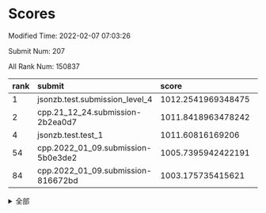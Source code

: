 # Scores

Modified Time: 2022-02-07 07:03:26

Submit Num: 207

All Rank Num: 150837

| rank |               submit               |       score        |       sigma        | pk_num |
| :--- | :--------------------------------- | :----------------- | :----------------- | :----- |
| 1    | jsonzb.test.submission_level_4     | 1012.2541969348475 | 0.7839758822759738 | 2914   |
| 2    | cpp.21_12_24.submission-2b2ea0d7   | 1011.8418963478242 | 0.7745323340663445 | 2914   |
| 4    | jsonzb.test.test_1                 | 1011.60816169206   | 0.785625049468091  | 2919   |
| 54   | cpp.2022_01_09.submission-5b0e3de2 | 1005.7395942422191 | 0.7235806610175217 | 2918   |
| 84   | cpp.2022_01_09.submission-816672bd | 1003.175735415621  | 0.7069912766670685 | 2914   |


<details>
<summary>全部</summary>

| rank |                 submit                 |       score        |       sigma        | pk_num |
| :--- | :------------------------------------- | :----------------- | :----------------- | :----- |
| 1    | jsonzb.test.submission_level_4         | 1012.2541969348475 | 0.7839758822759738 | 2914   |
| 2    | cpp.21_12_24.submission-2b2ea0d7       | 1011.8418963478242 | 0.7745323340663445 | 2914   |
| 3    | gobigger.level_3.submission_level_3_39 | 1011.6995621569617 | 0.7762937637141123 | 2916   |
| 4    | jsonzb.test.test_1                     | 1011.60816169206   | 0.785625049468091  | 2919   |
| 5    | gobigger.level_3.submission_level_3_37 | 1011.5803544751411 | 0.7749116276390189 | 2918   |
| 6    | gobigger.level_3.submission_level_3_33 | 1011.2165163628389 | 0.7743205301982428 | 2919   |
| 7    | gobigger.level_3.submission_level_3_21 | 1010.8346261179604 | 0.7660418667594459 | 2915   |
| 8    | gobigger.level_3.submission_level_3_4  | 1010.6368967736961 | 0.7640076550825453 | 2915   |
| 9    | gobigger.level_3.submission_level_3_19 | 1010.5884388275153 | 0.7879221225790468 | 2914   |
| 10   | gobigger.level_3.submission_level_3_1  | 1010.5472228662031 | 0.7386055298219563 | 2911   |
| 11   | gobigger.level_3.submission_level_3_7  | 1010.5229579797846 | 0.7755397781495271 | 2913   |
| 12   | gobigger.level_3.submission_level_3_5  | 1010.4721037791268 | 0.7758207016657479 | 2911   |
| 13   | gobigger.level_3.submission_level_3_14 | 1010.3465874012918 | 0.7786853113657124 | 2913   |
| 14   | gobigger.level_3.submission_level_3_23 | 1010.3348509804332 | 0.7740206477888126 | 2917   |
| 15   | gobigger.level_3.submission_level_3_30 | 1010.2968750539882 | 0.7629312185758858 | 2915   |
| 16   | gobigger.level_3.submission_level_3_36 | 1010.2962968838062 | 0.7597262720454169 | 2913   |
| 17   | gobigger.level_3.submission_level_3_29 | 1010.2679113727447 | 0.7596527023864359 | 2917   |
| 18   | gobigger.level_3.submission_level_3_2  | 1010.2422714571865 | 0.7357424182167054 | 2917   |
| 19   | gobigger.level_3.submission_level_3_42 | 1010.230124975236  | 0.7758133414155843 | 2912   |
| 20   | gobigger.level_3.submission_level_3_9  | 1010.2232083452068 | 0.7936136319611481 | 2916   |
| 21   | gobigger.level_3.submission_level_3_13 | 1010.1847760190669 | 0.7514007434181587 | 2913   |
| 22   | gobigger.level_3.submission_level_3_32 | 1010.1623195318832 | 0.7762094243189491 | 2913   |
| 23   | gobigger.level_3.submission_level_3_6  | 1010.0881613044887 | 0.7755946194547971 | 2915   |
| 24   | gobigger.level_3.submission_level_3_12 | 1010.0463196753363 | 0.7640836925434451 | 2914   |
| 25   | gobigger.level_3.submission_level_3_49 | 1010.0445276351033 | 0.7547503633613089 | 2918   |
| 26   | gobigger.level_3.submission_level_3_22 | 1009.9093857134984 | 0.7587854216515606 | 2917   |
| 27   | gobigger.level_3.submission_level_3_25 | 1009.8966847806029 | 0.7737170378290615 | 2911   |
| 28   | gobigger.level_3.submission_level_3_10 | 1009.8549946851801 | 0.7454765420844772 | 2913   |
| 29   | gobigger.level_3.submission_level_3_40 | 1009.7033650738639 | 0.7710336990118382 | 2913   |
| 30   | gobigger.level_3.submission_level_3_3  | 1009.6913392637761 | 0.7773656796347419 | 2916   |
| 31   | gobigger.level_3.submission_level_3_48 | 1009.6906260522366 | 0.7496958705836719 | 2908   |
| 32   | gobigger.level_3.submission_level_3_8  | 1009.6779640084806 | 0.7569747761054133 | 2916   |
| 33   | gobigger.level_3.submission_level_3_15 | 1009.6063998200306 | 0.7379194409830201 | 2912   |
| 34   | gobigger.level_3.submission_level_3_45 | 1009.5896583506554 | 0.7525932418926675 | 2914   |
| 35   | gobigger.level_3.submission_level_3_18 | 1009.5543781374198 | 0.7580312237183201 | 2918   |
| 36   | gobigger.level_3.submission_level_3_17 | 1009.5424823970168 | 0.7558298667223627 | 2913   |
| 37   | gobigger.level_3.submission_level_3_24 | 1009.4853864879599 | 0.7647599193246308 | 2912   |
| 38   | gobigger.level_3.submission_level_3_35 | 1009.4313233769578 | 0.7584916368442898 | 2917   |
| 39   | gobigger.level_3.submission_level_3_11 | 1009.333859727448  | 0.7513741700283277 | 2915   |
| 40   | gobigger.level_3.submission_level_3_44 | 1009.2693330868594 | 0.752454770165716  | 2920   |
| 41   | gobigger.level_3.submission_level_3_16 | 1009.2133224585901 | 0.7555949947277174 | 2917   |
| 42   | gobigger.level_3.submission_level_3_31 | 1009.2007080924844 | 0.7435773913811755 | 2921   |
| 43   | gobigger.level_3.submission_level_3_27 | 1009.1918813903391 | 0.7340707594069372 | 2914   |
| 44   | gobigger.level_3.submission_level_3_46 | 1009.1785148559006 | 0.7391474389309411 | 2916   |
| 45   | gobigger.level_3.submission_level_3_28 | 1009.1516587803729 | 0.7656406370325574 | 2910   |
| 46   | gobigger.level_3.submission_level_3_38 | 1008.8940646639373 | 0.7720619459634569 | 2915   |
| 47   | gobigger.level_3.submission_level_3_41 | 1008.8794170793317 | 0.7321172674076349 | 2916   |
| 48   | gobigger.level_3.submission_level_3_43 | 1008.8185809309772 | 0.7366703491527846 | 2916   |
| 49   | gobigger.level_3.submission_level_3_26 | 1008.736617334573  | 0.7294686958747505 | 2916   |
| 50   | gobigger.level_3.submission_level_3_47 | 1008.6432105356221 | 0.7769588793520942 | 2914   |
| 51   | gobigger.level_3.submission_level_3_20 | 1008.5985489855356 | 0.7277494024332888 | 2913   |
| 52   | gobigger.level_3.submission_level_3_34 | 1008.5850319754404 | 0.7303732964085061 | 2919   |
| 53   | gobigger.level_3.submission_level_3_0  | 1008.403057623695  | 0.7488025055104259 | 2918   |
| 54   | cpp.2022_01_09.submission-5b0e3de2     | 1005.7395942422191 | 0.7235806610175217 | 2918   |
| 55   | gobigger.level_1.submission_level_1_42 | 1005.3579504433005 | 0.7256125276538967 | 2916   |
| 56   | gobigger.level_1.submission_level_1_34 | 1005.0217704447288 | 0.7288815855587752 | 2905   |
| 57   | gobigger.level_1.submission_level_1_23 | 1004.9982068141521 | 0.7065412605287017 | 2914   |
| 58   | gobigger.level_1.submission_level_1_14 | 1004.5554819078553 | 0.7356579643862051 | 2914   |
| 59   | gobigger.level_1.submission_level_1_27 | 1004.540549229725  | 0.7078496779256183 | 2917   |
| 60   | gobigger.level_1.submission_level_1_20 | 1004.5089577083562 | 0.7197631642166371 | 2914   |
| 61   | gobigger.level_1.submission_level_1_8  | 1004.4931217945359 | 0.7188494482347361 | 2915   |
| 62   | gobigger.level_1.submission_level_1_24 | 1004.3774819860524 | 0.7239960706171182 | 2916   |
| 63   | gobigger.level_1.submission_level_1_39 | 1004.0359999329869 | 0.718051573822075  | 2914   |
| 64   | gobigger.level_1.submission_level_1_48 | 1003.8801707756314 | 0.7135579461518253 | 2911   |
| 65   | gobigger.level_1.submission_level_1_19 | 1003.7944032697998 | 0.7221501390773161 | 2914   |
| 66   | gobigger.level_1.submission_level_1_47 | 1003.7695243974961 | 0.720592363634179  | 2914   |
| 67   | gobigger.level_1.submission_level_1_6  | 1003.6593725049652 | 0.7309012852041613 | 2917   |
| 68   | gobigger.level_1.submission_level_1_46 | 1003.6145143803129 | 0.7169572062580077 | 2915   |
| 69   | gobigger.level_1.submission_level_1_21 | 1003.58397910706   | 0.7216915836716465 | 2915   |
| 70   | gobigger.level_1.submission_level_1_17 | 1003.5456995752354 | 0.7118714847027834 | 2918   |
| 71   | gobigger.level_1.submission_level_1_38 | 1003.538866087103  | 0.704592828476851  | 2910   |
| 72   | gobigger.level_1.submission_level_1_33 | 1003.4853291005669 | 0.7227300643297454 | 2912   |
| 73   | gobigger.level_1.submission_level_1_10 | 1003.4730575434991 | 0.7118435390063964 | 2913   |
| 74   | gobigger.level_1.submission_level_1_15 | 1003.4456674312202 | 0.7076599565231756 | 2915   |
| 75   | gobigger.level_1.submission_level_1_44 | 1003.4017247142925 | 0.7169536349670739 | 2916   |
| 76   | gobigger.level_1.submission_level_1_13 | 1003.3795275207017 | 0.7137768539143107 | 2916   |
| 77   | gobigger.level_1.submission_level_1_11 | 1003.371975628502  | 0.7111961549992146 | 2910   |
| 78   | gobigger.level_1.submission_level_1_37 | 1003.3387659418861 | 0.7198848877238387 | 2913   |
| 79   | gobigger.level_1.submission_level_1_2  | 1003.3169110604545 | 0.7204051902172968 | 2910   |
| 80   | gobigger.level_1.submission_level_1_31 | 1003.3033505966371 | 0.7164994928358227 | 2916   |
| 81   | gobigger.level_1.submission_level_1_49 | 1003.2751515153655 | 0.7205874689263667 | 2914   |
| 82   | gobigger.level_1.submission_level_1_29 | 1003.2172186057697 | 0.7121923486466545 | 2924   |
| 83   | gobigger.level_1.submission_level_1_1  | 1003.2155826015896 | 0.7254880702188541 | 2921   |
| 84   | cpp.2022_01_09.submission-816672bd     | 1003.175735415621  | 0.7069912766670685 | 2914   |
| 85   | gobigger.level_1.submission_level_1_12 | 1003.1631894500036 | 0.7193048816559116 | 2911   |
| 86   | gobigger.level_1.submission_level_1_3  | 1003.1296591492737 | 0.7196245587654939 | 2915   |
| 87   | gobigger.level_1.submission_level_1_28 | 1003.1043635987071 | 0.7025784621377941 | 2917   |
| 88   | gobigger.level_1.submission_level_1_35 | 1003.0893245934968 | 0.7080181753168971 | 2917   |
| 89   | gobigger.level_1.submission_level_1_40 | 1003.0588607345622 | 0.701486716230389  | 2912   |
| 90   | gobigger.level_1.submission_level_1_26 | 1003.0290255883716 | 0.7173086367016768 | 2909   |
| 91   | gobigger.level_1.submission_level_1_16 | 1002.936856315872  | 0.7168659927385714 | 2923   |
| 92   | gobigger.level_1.submission_level_1_32 | 1002.913050081645  | 0.7108371947280909 | 2914   |
| 93   | gobigger.level_1.submission_level_1_30 | 1002.86819444679   | 0.7137451074860746 | 2920   |
| 94   | gobigger.level_1.submission_level_1_9  | 1002.7562762787109 | 0.7211209698221391 | 2915   |
| 95   | gobigger.level_1.submission_level_1_45 | 1002.6962019000235 | 0.7152369682850759 | 2916   |
| 96   | gobigger.level_1.submission_level_1_22 | 1002.6840969948428 | 0.7162431572607267 | 2913   |
| 97   | gobigger.level_1.submission_level_1_7  | 1002.6270069238128 | 0.7178033139966619 | 2910   |
| 98   | gobigger.level_1.submission_level_1_18 | 1002.5292979776441 | 0.708010490710675  | 2915   |
| 99   | gobigger.level_1.submission_level_1_43 | 1002.5006952845698 | 0.7090171662300787 | 2914   |
| 100  | gobigger.level_1.submission_level_1_36 | 1002.4668195274865 | 0.7135227338671306 | 2914   |
| 101  | gobigger.level_1.submission_level_1_0  | 1002.4376243474592 | 0.7297438851363597 | 2917   |
| 102  | gobigger.level_1.submission_level_1_41 | 1002.3929438980342 | 0.707482550623537  | 2918   |
| 103  | gobigger.level_1.submission_level_1_4  | 1002.0805885306551 | 0.716343854473294  | 2913   |
| 104  | gobigger.level_1.submission_level_1_25 | 1001.8428646071525 | 0.7198149820616936 | 2914   |
| 105  | gobigger.level_1.submission_level_1_5  | 1000.919933964819  | 0.7181589245404725 | 2910   |
| 106  | gobigger.random.submission_random_41   | 997.232021859096   | 0.7123375982845381 | 2914   |
| 107  | gobigger.random.submission_random_25   | 997.1934468256021  | 0.7035086271918684 | 2913   |
| 108  | gobigger.random.submission_random_38   | 997.1561761857932  | 0.7131116548051586 | 2914   |
| 109  | gobigger.random.submission_random_36   | 997.0874762681071  | 0.7046446712736723 | 2915   |
| 110  | gobigger.random.submission_random_32   | 997.0652323735153  | 0.7198323298251045 | 2914   |
| 111  | gobigger.random.submission_random_44   | 996.8107936380444  | 0.7008603306510203 | 2913   |
| 112  | gobigger.random.submission_random_1    | 996.588270443186   | 0.7001558755376274 | 2911   |
| 113  | gobigger.random.submission_random_42   | 996.562999180849   | 0.7110872477042243 | 2917   |
| 114  | gobigger.random.submission_random_24   | 996.5497000613383  | 0.7186365262731385 | 2912   |
| 115  | gobigger.random.submission_random_46   | 996.484204884504   | 0.7021992897804593 | 2910   |
| 116  | gobigger.random.submission_random_27   | 996.4796539602083  | 0.706912143914849  | 2919   |
| 117  | gobigger.random.submission_random_16   | 996.444826375862   | 0.7097619154676242 | 2915   |
| 118  | gobigger.random.submission_random_17   | 996.3552550203493  | 0.7154565730513398 | 2915   |
| 119  | gobigger.random.submission_random_4    | 996.3481714955499  | 0.7136956154691128 | 2907   |
| 120  | gobigger.random.submission_random_49   | 996.3432388743095  | 0.7121724307165598 | 2922   |
| 121  | gobigger.random.submission_random_23   | 996.2134341306848  | 0.7081295615639339 | 2920   |
| 122  | gobigger.random.submission_random_47   | 996.2061376068447  | 0.7030923318275825 | 2917   |
| 123  | gobigger.random.submission_random_30   | 996.0913409343144  | 0.7261160668438726 | 2920   |
| 124  | gobigger.random.submission_random_33   | 996.0780464083199  | 0.7158437268051008 | 2913   |
| 125  | gobigger.random.submission_random_40   | 996.0505856812142  | 0.7255869799192822 | 2912   |
| 126  | gobigger.random.submission_random_5    | 996.0354839971958  | 0.7204377415773005 | 2918   |
| 127  | gobigger.random.submission_random_6    | 996.0305599461165  | 0.7058737581564376 | 2916   |
| 128  | gobigger.random.submission_random_43   | 996.0289586908711  | 0.710384903712645  | 2917   |
| 129  | gobigger.random.submission_random_11   | 996.0265772646816  | 0.7225332291475564 | 2913   |
| 130  | gobigger.random.submission_random_13   | 996.017472157308   | 0.7043319477767613 | 2916   |
| 131  | gobigger.random.submission_random_8    | 995.9955664400819  | 0.7049715602461805 | 2913   |
| 132  | gobigger.random.submission_random_45   | 995.9553217611989  | 0.7043499821941542 | 2914   |
| 133  | gobigger.random.submission_random_22   | 995.9526235023288  | 0.7086306622945827 | 2918   |
| 134  | gobigger.random.submission_random_34   | 995.8651184715351  | 0.7063023304312309 | 2919   |
| 135  | gobigger.random.submission_random_9    | 995.8266021982728  | 0.7258996738591222 | 2916   |
| 136  | gobigger.random.submission_random_29   | 995.8175062758643  | 0.7065894081762121 | 2915   |
| 137  | gobigger.random.submission_random_21   | 995.7512766864827  | 0.7097700411836911 | 2912   |
| 138  | gobigger.random.submission_random_18   | 995.6967214756913  | 0.7221140461603514 | 2918   |
| 139  | gobigger.random.submission_random_14   | 995.6871755421336  | 0.7143786878297727 | 2911   |
| 140  | gobigger.random.submission_random_37   | 995.6301666174865  | 0.7071893449154457 | 2916   |
| 141  | gobigger.random.submission_random_3    | 995.6251333885094  | 0.7162157009942569 | 2911   |
| 142  | gobigger.random.submission_random_28   | 995.593144820705   | 0.7079077839817828 | 2914   |
| 143  | gobigger.random.submission_random_0    | 995.5842948171706  | 0.7102272580014902 | 2914   |
| 144  | gobigger.random.submission_random_35   | 995.5422063725242  | 0.7091701060019386 | 2908   |
| 145  | gobigger.random.submission_random_15   | 995.5201634799366  | 0.7053425555271756 | 2920   |
| 146  | gobigger.random.submission_random_31   | 995.5058815018787  | 0.7145621505798739 | 2917   |
| 147  | gobigger.random.submission_random_12   | 995.4749653781286  | 0.7331230863635495 | 2915   |
| 148  | gobigger.random.submission_random_26   | 995.4139487225061  | 0.7172197906360542 | 2912   |
| 149  | gobigger.random.submission_random_39   | 995.3904844774249  | 0.7111035208905294 | 2910   |
| 150  | gobigger.random.submission_random_19   | 995.2381782508915  | 0.7005569347261441 | 2911   |
| 151  | gobigger.random.submission_random_20   | 995.2138830378758  | 0.704992408625398  | 2913   |
| 152  | gobigger.random.submission_random_48   | 995.1351466860085  | 0.714765406618704  | 2917   |
| 153  | gobigger.random.submission_random_10   | 995.1209732583206  | 0.7105690579926643 | 2915   |
| 154  | gobigger.random.submission_random_7    | 994.7145900158748  | 0.7263315233240627 | 2919   |
| 155  | gobigger.level_2.submission_level_2_1  | 994.6351231724474  | 0.734504236345531  | 2915   |
| 156  | gobigger.random.submission_random_2    | 994.427640824538   | 0.712059598603088  | 2915   |
| 157  | gobigger.level_2.submission_level_2_21 | 994.4046229985323  | 0.723647020459846  | 2914   |
| 158  | gobigger.level_2.submission_level_2_24 | 993.7660587748834  | 0.7309197429476378 | 2913   |
| 159  | gobigger.level_2.submission_level_2_41 | 993.5774060478983  | 0.7378283541923729 | 2905   |
| 160  | gobigger.level_2.submission_level_2_42 | 993.5542877652356  | 0.743945261082632  | 2913   |
| 161  | gobigger.level_2.submission_level_2_49 | 993.5325614636849  | 0.736142895091751  | 2915   |
| 162  | gobigger.level_2.submission_level_2_0  | 993.4252776217114  | 0.7405014535769736 | 2917   |
| 163  | gobigger.level_2.submission_level_2_31 | 993.0009563734521  | 0.726478708025055  | 2918   |
| 164  | gobigger.level_2.submission_level_2_47 | 992.9658723795961  | 0.7282195756558547 | 2909   |
| 165  | gobigger.level_2.submission_level_2_44 | 992.8853480215597  | 0.7275082652397409 | 2912   |
| 166  | gobigger.level_2.submission_level_2_4  | 992.7529297594155  | 0.7459967639456769 | 2917   |
| 167  | gobigger.level_2.submission_level_2_25 | 992.742622713316   | 0.7290373828892401 | 2910   |
| 168  | gobigger.level_2.submission_level_2_28 | 992.6582679065338  | 0.733847276515728  | 2916   |
| 169  | gobigger.level_2.submission_level_2_37 | 992.6438782687768  | 0.7478112086632339 | 2915   |
| 170  | gobigger.level_2.submission_level_2_39 | 992.6397479971093  | 0.737915341179433  | 2913   |
| 171  | gobigger.level_2.submission_level_2_11 | 992.6252016311732  | 0.7371285271105626 | 2909   |
| 172  | gobigger.level_2.submission_level_2_9  | 992.6011253793387  | 0.7316812813566518 | 2914   |
| 173  | gobigger.level_2.submission_level_2_48 | 992.577827549368   | 0.7308544568865466 | 2917   |
| 174  | gobigger.level_2.submission_level_2_16 | 992.5635331167983  | 0.7413170362748684 | 2916   |
| 175  | gobigger.level_2.submission_level_2_18 | 992.4753681705641  | 0.7403736829083131 | 2907   |
| 176  | gobigger.level_2.submission_level_2_43 | 992.4655559637662  | 0.7450056745632719 | 2916   |
| 177  | gobigger.level_2.submission_level_2_14 | 992.4337987675287  | 0.7414599047565277 | 2914   |
| 178  | gobigger.level_2.submission_level_2_29 | 992.3946109504317  | 0.736585490708439  | 2908   |
| 179  | gobigger.level_2.submission_level_2_19 | 992.3593352426908  | 0.7494203959606144 | 2918   |
| 180  | gobigger.level_2.submission_level_2_23 | 992.3367685464758  | 0.738460281145122  | 2918   |
| 181  | gobigger.level_2.submission_level_2_36 | 992.283946923642   | 0.7404461420074111 | 2909   |
| 182  | gobigger.level_2.submission_level_2_6  | 992.2170651494831  | 0.7472911643109377 | 2920   |
| 183  | gobigger.level_2.submission_level_2_15 | 992.087087053286   | 0.739322007907962  | 2914   |
| 184  | gobigger.level_2.submission_level_2_38 | 992.0681744369211  | 0.7310291369482682 | 2919   |
| 185  | gobigger.level_2.submission_level_2_34 | 992.0576547500151  | 0.7656469748148415 | 2920   |
| 186  | gobigger.level_2.submission_level_2_33 | 992.0065938062444  | 0.760616374456984  | 2919   |
| 187  | gobigger.level_2.submission_level_2_10 | 991.9524099934779  | 0.7566629613191613 | 2910   |
| 188  | gobigger.level_2.submission_level_2_26 | 991.9090335723818  | 0.7553342114955377 | 2914   |
| 189  | gobigger.level_2.submission_level_2_17 | 991.3935072488127  | 0.7590366901137677 | 2918   |
| 190  | gobigger.level_2.submission_level_2_45 | 991.3210095896555  | 0.7693680893640823 | 2919   |
| 191  | gobigger.level_2.submission_level_2_3  | 991.249880376608   | 0.7657964466429328 | 2914   |
| 192  | gobigger.level_2.submission_level_2_35 | 991.1457353555813  | 0.750365957985436  | 2916   |
| 193  | gobigger.level_2.submission_level_2_32 | 991.1277298568518  | 0.773425828787364  | 2916   |
| 194  | gobigger.level_2.submission_level_2_5  | 991.054552192174   | 0.7549294760447544 | 2913   |
| 195  | gobigger.level_2.submission_level_2_40 | 991.0540858392753  | 0.7473971480335585 | 2917   |
| 196  | gobigger.level_2.submission_level_2_2  | 991.0485652973281  | 0.7510272070340631 | 2921   |
| 197  | gobigger.level_2.submission_level_2_7  | 990.9807510507238  | 0.7709393378975253 | 2916   |
| 198  | gobigger.level_2.submission_level_2_30 | 990.873905067092   | 0.7719399194710657 | 2915   |
| 199  | gobigger.level_2.submission_level_2_13 | 990.8726368223423  | 0.74279535274713   | 2910   |
| 200  | gobigger.level_2.submission_level_2_12 | 990.8387415200432  | 0.775616978833081  | 2917   |
| 201  | gobigger.level_2.submission_level_2_27 | 990.6066829001957  | 0.7406031817463518 | 2912   |
| 202  | gobigger.level_2.submission_level_2_46 | 990.3038783720208  | 0.7575144387622917 | 2909   |
| 203  | gobigger.level_2.submission_level_2_22 | 990.1313548612557  | 0.7571498439967399 | 2922   |
| 204  | gobigger.level_2.submission_level_2_20 | 989.4783961978826  | 0.7738724283431262 | 2919   |
| 205  | gobigger.level_2.submission_level_2_8  | 989.4367453473587  | 0.7723697552846506 | 2914   |
| 206  | gobigger.none.submission_none_0        | 977.3419648132201  | 1.4440522810227865 | 2917   |
| 207  | gobigger.none.submission_none_1        | 974.2119180286871  | 1.7226080310218863 | 2916   |

</details>
